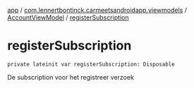 [app](../../index.md) / [com.lennertbontinck.carmeetsandroidapp.viewmodels](../index.md) / [AccountViewModel](index.md) / [registerSubscription](./register-subscription.md)

# registerSubscription

`private lateinit var registerSubscription: Disposable`

De subscription voor het registreer verzoek

